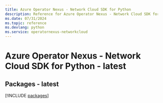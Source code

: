 ```yaml
---
title: Azure Operator Nexus - Network Cloud SDK for Python
description: Reference for Azure Operator Nexus - Network Cloud SDK for Python
ms.date: 07/31/2024
ms.topic: reference
ms.devlang: python
ms.service: operatornexus-networkcloud
---
```

# Azure Operator Nexus - Network Cloud SDK for Python - latest
## Packages - latest
[!INCLUDE [packages](operator-nexus---network-cloud-index.md)]